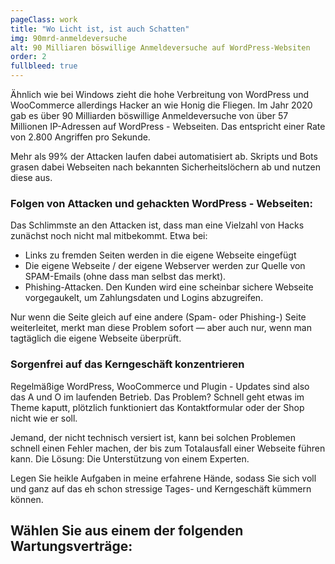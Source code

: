 ```yaml
---
pageClass: work
title: "Wo Licht ist, ist auch Schatten"
img: 90mrd-anmeldeversuche
alt: 90 Milliaren böswillige Anmeldeversuche auf WordPress-Websiten
order: 2
fullbleed: true
---
```


Ähnlich wie bei Windows zieht die hohe Verbreitung von WordPress und WooCommerce allerdings Hacker an wie Honig die Fliegen. Im Jahr 2020 gab es über 90 Milliarden böswillige Anmeldeversuche von über 57 Millionen IP-Adressen auf WordPress - Webseiten. Das entspricht einer Rate von 2.800 Angriffen pro Sekunde.

Mehr als 99% der Attacken laufen dabei automatisiert ab. Skripts und Bots grasen dabei Webseiten nach bekannten Sicherheitslöchern ab und nutzen diese aus. 

### Folgen von Attacken und gehackten WordPress - Webseiten:

Das Schlimmste an den Attacken ist, dass man eine Vielzahl von Hacks zunächst noch nicht mal mitbekommt. Etwa bei:

- Links zu fremden Seiten werden in die eigene Webseite eingefügt
- Die eigene Webseite / der eigene Webserver werden zur Quelle von SPAM-Emails (ohne dass man selbst das merkt).
- Phishing-Attacken. Den Kunden wird eine scheinbar sichere Webseite vorgegaukelt, um Zahlungsdaten und Logins abzugreifen.

Nur wenn die Seite gleich auf eine andere (Spam- oder Phishing-) Seite weiterleitet, merkt man diese Problem sofort — aber auch nur, wenn man tagtäglich die eigene Webseite überprüft.

### Sorgenfrei auf das Kerngeschäft konzentrieren

Regelmäßige WordPress, WooCommerce und Plugin - Updates sind also das A und O im laufenden Betrieb. Das Problem? Schnell geht etwas im Theme kaputt, plötzlich funktioniert das Kontaktformular oder der Shop nicht wie er soll.

Jemand, der nicht technisch versiert ist, kann bei solchen Problemen schnell einen Fehler machen, der bis zum Totalausfall einer Webseite führen kann. Die Lösung: Die Unterstützung von einem Experten.

Legen Sie heikle Aufgaben in meine erfahrene Hände, sodass Sie sich voll und ganz auf das eh schon stressige Tages- und Kerngeschäft kümmern können. 

## Wählen Sie aus einem der folgenden Wartungsverträge: